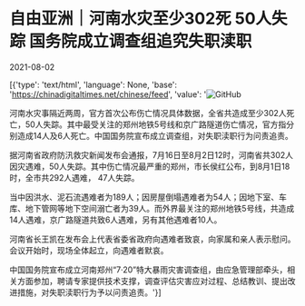 # 自由亚洲｜河南水灾至少302死 50人失踪 国务院成立调查组追究失职渎职

2021-08-02

[{'type': 'text/html', 'language': None, 'base': 'https://chinadigitaltimes.net/chinese/feed', 'value': '![GitHub](https://chinadigitaltimes.net/chinese/files/2021/08/image-1627904378065.png)

河南水灾事隔近两周，官方首次公布伤亡情况具体数据，全省共造成至少302人死亡，50人失踪。其中最受关注的郑州地铁5号线和京广路隧道伤亡情况，官方指分别造成14人及6人死亡。中国国务院宣布成立调查组，对失职渎职行为问责追责。

据河南省政府防汛救灾新闻发布会通报，7月16日至8月2日12时，河南省共302人因灾遇难，50人失踪。其中伤亡情况最严重的郑州，市长侯红公布，到8月1日18时，全市共292人遇难， 47人失踪。

当中因洪水、泥石流遇难者为189人；因房屋倒塌遇难者为54人；因地下室、车库、地下管网等地下空间溺亡者为39人。而外界最关注的郑州地铁5号线，共造成14人遇难，京广路隧道共致6人遇难，另有其他遇难者10人。

河南省长王凯在发布会上代表省委省政府向遇难者致哀，向家属和亲人表示慰问。会议开始时，现场全体起立，向遇难者默哀。

中国国务院宣布成立河南郑州“7·20”特大暴雨灾害调查组，由应急管理部牵头，相关方面参加，聘请专家提供技术支撑，调查评估灾害应对过程、总结教训、提出改进措施，对失职渎职行为予以问责追责。'}]